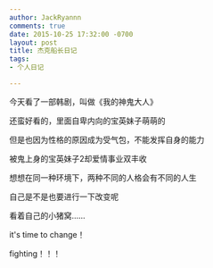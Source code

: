 ```yaml
---
author: JackRyannn
comments: true
date: 2015-10-25 17:32:00 -0700
layout: post
title: 杰克船长日记
tags:
- 个人日记

--- 
```


今天看了一部韩剧，叫做《我的神鬼大人》

还蛮好看的，里面自卑内向的宝英妹子萌萌的

但是也因为性格的原因成为受气包，不能发挥自身的能力

被鬼上身的宝英妹子2却爱情事业双丰收

想想在同一种环境下，两种不同的人格会有不同的人生

自己是不是也要进行一下改变呢

看着自己的小猪窝……

it's time to change！

fighting！！！

